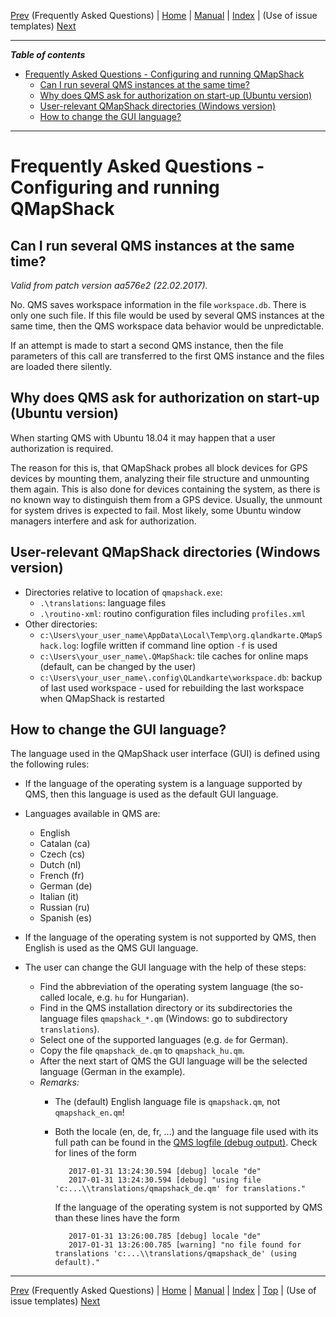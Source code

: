 [Prev](DocFaq) (Frequently Asked Questions) | [Home](Home) | [Manual](DocMain) | [Index](AxAdvIndex) | (Use of issue templates) [Next](DocFaqProjectSite)
- - -

***Table of contents***

* [Frequently Asked Questions - Configuring and running QMapShack](#frequently-asked-questions---configuring-and-running-qmapshack)
    * [Can I run several QMS instances at the same time?](#can-i-run-several-qms-instances-at-the-same-time)
    * [Why does QMS ask for authorization on start-up (Ubuntu version)](#why-does-qms-ask-for-authorization-on-start-up-ubuntu-version)
    * [User-relevant QMapShack directories (Windows version)](#user-relevant-qmapshack-directories-windows-version)
    * [How to change the GUI language?](#how-to-change-the-gui-language)

* * * * * * * * * *
 
 
# Frequently Asked Questions - Configuring and running QMapShack

## Can I run several QMS instances at the same time?


_Valid from patch version aa576e2 (22.02.2017)._ 

No. QMS saves workspace information in the file `workspace.db`. There is only one such
file. If this file would be used by several QMS instances at the same time, then the 
QMS workspace data behavior would be unpredictable.

If an attempt is made to start a second QMS instance, then the file parameters of this call are transferred to the first QMS instance
and the files are loaded there silently.

## Why does QMS ask for authorization on start-up (Ubuntu version)

When starting QMS with Ubuntu 18.04 it may happen that a user authorization is required.

The reason for this is, that QMapShack probes all block devices for GPS devices by mounting them, analyzing their file structure and unmounting them again. This is also done for devices containing the system, as there is no known way to distinguish them from a GPS device. Usually, the unmount for system drives is expected to fail. Most likely, some Ubuntu window managers interfere and ask for authorization.  


## User-relevant QMapShack directories (Windows version)

* Directories relative to location of `qmapshack.exe`:
    * `.\translations`: language files
    * `.\routino-xml`: routino configuration files including `profiles.xml`
* Other directories:
    * `c:\Users\your_user_name\AppData\Local\Temp\org.qlandkarte.QMapShack.log`: logfile written if command line option
      `-f` is used
    * `c:\Users\your_user_name\.QMapShack`: tile caches for online maps (default, can be changed by the user)
    * `c:\Users\your_user_name\.config\QLandkarte\workspace.db`: backup of last used workspace - used for rebuilding the last workspace when QMapShack is restarted

## How to change the GUI language?

The language used in the QMapShack user interface (GUI) is defined using the following rules:

* If the language of the operating system is a language supported by QMS, then this language is used as the default GUI language.
* Languages available in QMS are:
    * English 
    * Catalan (ca)    
    * Czech  (cs)    
    * Dutch (nl)    
    * French (fr)    
    * German (de)
    * Italian (it) 
    * Russian (ru)
    * Spanish (es)
 
* If the language of the operating system is not supported by QMS, then English is used as the QMS GUI language.
* The user can change the GUI language with the help of these steps:
    * Find the abbreviation of the operating system language (the so-called locale, e.g. `hu` for Hungarian).
    * Find in the QMS installation directory or its subdirectories the language files `qmapshack_*.qm` 
      (Windows: go to subdirectory `translations`).
    * Select one of the supported languages (e.g. `de` for German).
    * Copy the file `qmapshack_de.qm` to `qmapshack_hu.qm`.
    * After the next start of QMS the GUI language will be the selected language (German in the example).
    * _Remarks:_ 
        * The (default) English language file is `qmapshack.qm`, not `qmapshack_en.qm`! 
        * Both the locale (en, de, fr, ...) and the language file used with its full path can be  found in the [QMS logfile (debug output)](DocCmdOptions "Use of QMS logfile"). Check for lines of the form
    
                 2017-01-31 13:24:30.594 [debug] locale "de"    
                 2017-01-31 13:24:30.594 [debug] "using file 'c:...\\translations/qmapshack_de.qm' for translations."
     
            If the language of the operating system is not supported by QMS than these lines have the form
     
                 2017-01-31 13:26:00.785 [debug] locale "de"
                 2017-01-31 13:26:00.785 [warning] "no file found for translations 'c:...\\translations/qmapshack_de' (using default)."


- - -
[Prev](DocFaq) (Frequently Asked Questions) | [Home](Home) | [Manual](DocMain) | [Index](AxAdvIndex) | [Top](#) | (Use of issue templates) [Next](DocFaqProjectSite)
